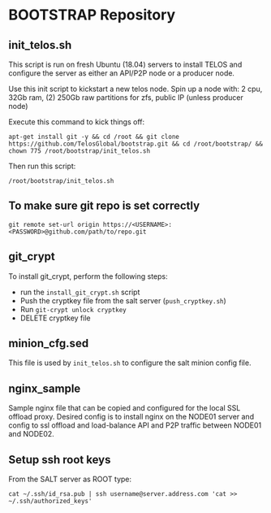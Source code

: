 # BOOTSTRAP Repository

## init_telos.sh
This script is run on fresh Ubuntu (18.04) servers to install TELOS and configure
the server as either an API/P2P node or a producer node.

Use this init script to kickstart a new telos node.  Spin up a node with:
2 cpu, 32Gb ram, (2) 250Gb raw partitions for zfs, public IP (unless producer node)

Execute this command to kick things off:

`apt-get install git -y && cd /root && git clone https://github.com/TelosGlobal/bootstrap.git && cd /root/bootstrap/ && chown 775 /root/bootstrap/init_telos.sh`

Then run this script:

`/root/bootstrap/init_telos.sh`

## To make sure git repo is set correctly
`git remote set-url origin https://<USERNAME>:<PASSWORD>@github.com/path/to/repo.git`

## git_crypt
To install git_crypt, perform the following steps:
- run the `install_git_crypt.sh` script
- Push the cryptkey file from the salt server (`push_cryptkey.sh`)
- Run `git-crypt unlock cryptkey`
- DELETE cryptkey file

## minion_cfg.sed
This file is used by `init_telos.sh` to configure the salt minion config file.

## nginx_sample
Sample nginx file that can be copied and configured for the local SSL offload proxy.
Desired config is to install nginx on the NODE01 server and config to ssl offload and
load-balance API and P2P traffic between NODE01 and NODE02.

## Setup ssh root keys
From the SALT server as ROOT type:

`cat ~/.ssh/id_rsa.pub | ssh username@server.address.com 'cat >> ~/.ssh/authorized_keys'`
